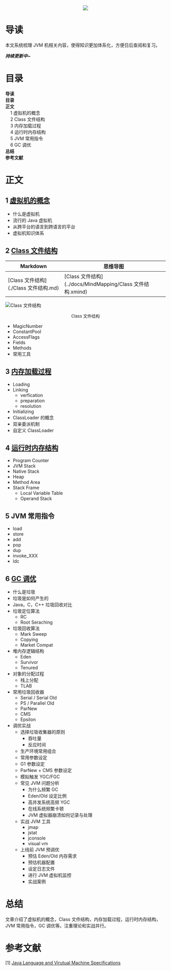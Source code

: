 <div align="center"><img src="https://gitee.com/struggle3014/picBed/raw/master/name_code.png"></div>

# 导读

本文系统梳理 JVM 机相关内容，使得知识更加体系化，方便日后查阅和复习。

***持续更新中~***



# 目录

<nav>
<a href='#导读' style='text-decoration:none;font-weight:bolder'>导读</a><br/>
<a href='#目录' style='text-decoration:none;font-weight:bolder'>目录</a><br/>
<a href='#正文' style='text-decoration:none;font-weight:bolder'>正文</a><br/>
&nbsp;&nbsp;&nbsp;&nbsp;<a href='#1 虚拟机的概念' style='text-decoration:none;${border-style}'>1 虚拟机的概念</a><br/>
&nbsp;&nbsp;&nbsp;&nbsp;<a href='#2 Class 文件结构' style='text-decoration:none;${border-style}'>2 Class 文件结构</a><br/>
&nbsp;&nbsp;&nbsp;&nbsp;<a href='#3 内存加载过程' style='text-decoration:none;${border-style}'>3 内存加载过程</a><br/>
&nbsp;&nbsp;&nbsp;&nbsp;<a href='#4 运行时内存结构' style='text-decoration:none;${border-style}'>4 运行时内存结构</a><br/>
&nbsp;&nbsp;&nbsp;&nbsp;<a href='#5 JVM 常用指令' style='text-decoration:none;${border-style}'>5 JVM 常用指令</a><br/>
&nbsp;&nbsp;&nbsp;&nbsp;<a href='#6 GC 调优' style='text-decoration:none;${border-style}'>6 GC 调优</a><br/>
<a href='#总结' style='text-decoration:none;font-weight:bolder'>总结</a><br/>
<a href='#参考文献' style='text-decoration:none;font-weight:bolder'>参考文献</a><br/>
</nav>

# 正文

## 1 [虚拟机的概念](./虚拟机的概念.md)

* 什么是虚拟机
* 流行的 Java 虚拟机
* 从跨平台的语言到跨语言的平台
* 虚拟机知识体系



## 2 [Class 文件结构](./Class文件结构.md)

| Markdown                              | 思维导图                                                   |
| ------------------------------------- | ---------------------------------------------------------- |
| [Class 文件结构](./Class 文件结构.md) | [Class 文件结构](../docs/MindMapping/Class 文件结构.xmind) |

![Class 文件结构](https://gitee.com/struggle3014/picBed/raw/master/Class文件结构.png)

<div align="center"><font size="2">Class 文件结构</font></div>

* MagicNumber
* ConstantPool
* AccessFlags
* Fields
* Methods
* 常用工具



## 3 [内存加载过程](./类加载，链接，初始化.md)

* Loading
* Linking
  * verfication
  * preparation
  * resolution
* Initializing
* ClassLoader 的概念
* 双亲委派机制
* 自定义 ClassLoader



## 4 [运行时内存结构](./运行时数据区.md)

* Program Counter
* JVM Stack
* Native Stack
* Heap
* Method Area
* Stack Frame
  * Local Variable Table
  * Operand Stack



## 5 JVM 常用指令

* load
* store
* add
* pop
* dup
* invoke_XXX
* ldc



## 6 [GC 调优](./GC及其调优.md)

* 什么是垃圾
* 垃圾是如何产生的
* Java，C，C++ 垃圾回收对比
* 垃圾定位算法
  * RC
  * Root Seraching
* 垃圾回收算法
  * Mark Sweep
  * Copying
  * Market Compat
* 堆内存逻辑结构
  * Eden
  * Survivor
  * Tenured
* 对象的分配过程
  * 栈上分配
  * TLAB
* 常用垃圾回收器
  * Serial / Serial Old
  * PS / Parallel Old
  * ParNew
  * CMS
  * Epsilon
* 调优实战
  * 选择垃圾收集器的原则
    * 吞吐量
    * 反应时间
  * 生产环境常用组合
  * 常用参数设定
  * G1 参数设定
  * ParNew + CMS 参数设定
  * 模拟触发 YGC/FGC
  * 常见 JVM 问题分析
    * 为什么频繁 GC
    * Eden/Old 设定比例
    * 高并发系统高频 YGC
    * 在线系统频繁卡顿
    * JVM 虚拟器崩溃如何记录与处理
  * 实战 JVM 工具
    * jmap
    * jstat
    * jconsole
    * visual vm
  * 上线前 JVM 预调优
    * 预估 Eden/Old 内存需求
    * 预估机器配置
    * 设定日志文件
    * 进行 JVM 虚拟机监控
    * 实战案例



# 总结

文章介绍了虚拟机的概念，Class 文件结构，内存加载过程，运行时内存结构，JVM 常用指令，GC 调优等。注重理论和实战并行。



# 参考文献

[1] [Java Language and Virutual Machine Specifications](https://docs.oracle.com/javase/specs/index.html)